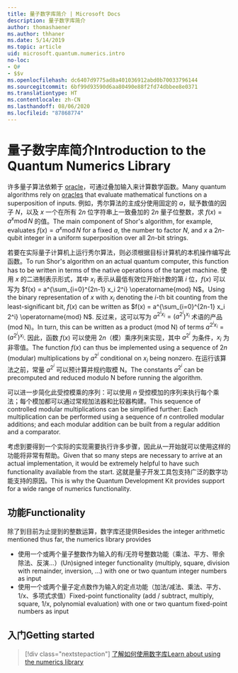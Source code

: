```yaml
---
title: 量子数字库简介 | Microsoft Docs
description: 量子数字库简介
author: thomashaener
ms.author: thhaner
ms.date: 5/14/2019
ms.topic: article
uid: microsoft.quantum.numerics.intro
no-loc:
- Q#
- $$v
ms.openlocfilehash: dc6407d9775ad8a401036912abd0b70033796144
ms.sourcegitcommit: 6bf99d93590d6aa80490e88f2fd74dbbee8e0371
ms.translationtype: HT
ms.contentlocale: zh-CN
ms.lasthandoff: 08/06/2020
ms.locfileid: "87868774"
---
```

# <a name="introduction-to-the-quantum-numerics-library"></a><span data-ttu-id="b70f0-103">量子数字库简介</span><span class="sxs-lookup"><span data-stu-id="b70f0-103">Introduction to the Quantum Numerics Library</span></span>

<span data-ttu-id="b70f0-104">许多量子算法依赖于 [oracle](xref:microsoft.quantum.concepts.oracles)，可通过叠加输入来计算数学函数。</span><span class="sxs-lookup"><span data-stu-id="b70f0-104">Many quantum algorithms rely on [oracles](xref:microsoft.quantum.concepts.oracles) that evaluate mathematical functions on a superposition of inputs.</span></span>
<span data-ttu-id="b70f0-105">例如，秀尔算法的主成分使用固定的 $a$，赋予数值的因子 $N$，以及 $x$ 一个在所有 $2n$ 位字符串上一致叠加的 $2n$ 量子位整数，求 $f(x) = a^x\operatorname{mod} N$ 的值。</span><span class="sxs-lookup"><span data-stu-id="b70f0-105">The main component of Shor's algorithm, for example, evaluates $f(x) = a^x\operatorname{mod} N$ for a fixed $a$, the number to factor $N$, and $x$ a $2n$-qubit integer in a uniform superposition over all $2n$-bit strings.</span></span>

<span data-ttu-id="b70f0-106">若要在实际量子计算机上运行秀尔算法，则必须根据目标计算机的本机操作编写此函数。</span><span class="sxs-lookup"><span data-stu-id="b70f0-106">To run Shor's algorithm on an actual quantum computer, this function has to be written in terms of the native operations of the target machine.</span></span>
<span data-ttu-id="b70f0-107">使用 $x$ 的二进制表示形式，其中 $x_i$ 表示从最低有效位开始计数的第 $i$ 位，$f(x)$ 可以写为 $f(x) = a^{\sum_{i=0}^{2n-1} x_i 2^i} \operatorname{mod} N$。</span><span class="sxs-lookup"><span data-stu-id="b70f0-107">Using the binary representation of $x$ with $x_i$ denoting the $i$-th bit counting from the least-significant bit, $f(x)$ can be written as $f(x) = a^{\sum_{i=0}^{2n-1} x_i 2^i} \operatorname{mod} N$.</span></span>
<span data-ttu-id="b70f0-108">反过来，这可以写为 $a^{2^i x_i}=(a^{2^i})^{x_i}$ 术语的产品 (mod N)。</span><span class="sxs-lookup"><span data-stu-id="b70f0-108">In turn, this can be written as a product (mod N) of terms $a^{2^i x_i}=(a^{2^i})^{x_i}$.</span></span> <span data-ttu-id="b70f0-109">因此，函数 $f(x)$ 可以使用 $2n$（模）乘序列来实现，其中 $a^{2^i}$ 为条件，$x_i$ 为非零值。</span><span class="sxs-lookup"><span data-stu-id="b70f0-109">The function $f(x)$ can thus be implemented using a sequence of $2n$ (modular) multiplications by $a^{2^i}$ conditional on $x_i$ being nonzero.</span></span> <span data-ttu-id="b70f0-110">在运行该算法之前，常量 $a^{2^i}$ 可以预计算并规约取模 N。</span><span class="sxs-lookup"><span data-stu-id="b70f0-110">The constants $a^{2^i}$ can be precomputed and reduced modulo N before running the algorithm.</span></span>

<span data-ttu-id="b70f0-111">可以进一步简化此受控模乘的序列：可以使用 $n$ 受控模加的序列来执行每个乘法；每个模加都可以通过常规加法器和比较器构建。</span><span class="sxs-lookup"><span data-stu-id="b70f0-111">This sequence of controlled modular multiplications can be simplified further: Each multiplication can be performed using a sequence of $n$ controlled modular additions; and each modular addition can be built from a regular addition and a comparator.</span></span>


<span data-ttu-id="b70f0-112">考虑到要得到一个实际的实现需要执行许多步骤，因此从一开始就可以使用这样的功能将非常有帮助。</span><span class="sxs-lookup"><span data-stu-id="b70f0-112">Given that so many steps are necessary to arrive at an actual implementation, it would be extremely helpful to have such functionality available from the start.</span></span>
<span data-ttu-id="b70f0-113">这就是量子开发工具包支持广泛的数字功能支持的原因。</span><span class="sxs-lookup"><span data-stu-id="b70f0-113">This is why the Quantum Development Kit provides support for a wide range of numerics functionality.</span></span>


## <a name="functionality"></a><span data-ttu-id="b70f0-114">功能</span><span class="sxs-lookup"><span data-stu-id="b70f0-114">Functionality</span></span>

<span data-ttu-id="b70f0-115">除了到目前为止提到的整数运算，数字库还提供</span><span class="sxs-lookup"><span data-stu-id="b70f0-115">Besides the integer arithmetic mentioned thus far, the numerics library provides</span></span>

- <span data-ttu-id="b70f0-116">使用一个或两个量子整数作为输入的有/无符号整数功能（乘法、平方、带余除法、反演...）</span><span class="sxs-lookup"><span data-stu-id="b70f0-116">(Un)signed integer functionality (multiply, square, division with remainder, inversion, ...) with one or two quantum integer numbers as input</span></span>
- <span data-ttu-id="b70f0-117">使用一个或两个量子定点数作为输入的定点功能（加法/减法、乘法、平方、1/x、多项式求值）</span><span class="sxs-lookup"><span data-stu-id="b70f0-117">Fixed-point functionality (add / subtract, multiply, square, 1/x, polynomial evaluation) with one or two quantum fixed-point numbers as input</span></span>

## <a name="getting-started"></a><span data-ttu-id="b70f0-118">入门</span><span class="sxs-lookup"><span data-stu-id="b70f0-118">Getting started</span></span>

> [!div class="nextstepaction"]
> [<span data-ttu-id="b70f0-119">了解如何使用数字库</span><span class="sxs-lookup"><span data-stu-id="b70f0-119">Learn about using the numerics library</span></span>](xref:microsoft.quantum.numerics.usage)
